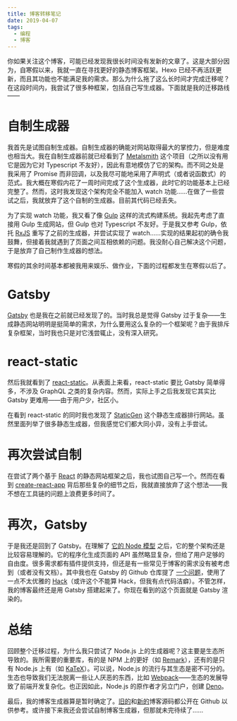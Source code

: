 ```yaml
---
title: 博客转移笔记
date: 2019-04-07
tags:
  - 编程
  - 博客
---
```


你如果关注这个博客，可能已经发现我很长时间没有发新的文章了。这是大部分因为，自寒假以来，我就一直在寻找更好的静态博客框架。Hexo 已经不再活跃更新，而且其功能也不能满足我的需求。那么为什么拖了这么长时间才完成迁移呢？在这段时间内，我尝试了很多种框架，包括自己写生成器。下面就是我的迁移路线——

<!-- more -->

# 自制生成器

我首先是试图自制生成器。自制生成器的确能对网站取得最大的掌控力，但是难度也相当大。我在自制生成器前就已经看到了 [Metalsmith](https://github.com/segmentio/metalsmith) 这个项目（之所以没有用它是因为它对 Typescript 不友好），因此有意地模仿了它的架构。而不同之处是我采用了 Promise 而非回调，以及我尽可能地采用了声明式（或者说函数式）的范式。我大概在寒假内花了一周时间完成了这个生成器，此时它的功能基本上已经完整了。然而，这时我发现这个架构完全不能加入 watch 功能……在做了一些尝试之后，我就放弃了这个自制的生成器。目前其代码已经丢失。

为了实现 watch 功能，我又看了像 [Gulp](https://gulpjs.com/) 这样的流式构建系统。我起先考虑了直接用 Gulp 生成网站，但 Gulp 也对 Typescript 不友好。于是我又参考 Gulp，依托 [RxJS](https://rxjs.dev/) 重写了之前的生成器，并尝试实现了 watch……实现的结果起初的确令我鼓舞，但接着我就遇到了页面之间互相依赖的问题。我没耐心自己解决这个问题，于是放弃了自己制作生成器的想法。

寒假的其余时间基本都被我用来娱乐、做作业，下面的过程都发生在寒假以后了。

# Gatsby

[Gatsby](https://www.gatsbyjs.org/) 也是我在之前就已经发现了的。当时我总是觉得 Gatsby 过于复杂——生成静态网站明明是挺简单的需求，为什么要用这么复杂的一个框架呢？由于我排斥复杂框架，当时我也只是对它浅尝辄止，没有深入研究。

# react-static

然后我就看到了 [react-static](https://github.com/nozzle/react-static)。从表面上来看，react-static 要比 Gatsby 简单得多，不涉及 GraphQL 之类的复杂内容。然而，实际上手之后我发现它其实比 Gatsby 更难用——由于用户少，社区小。

在看到 react-static 的同时我也发现了 [StaticGen](https://www.staticgen.com/) 这个静态生成器排行网站。虽然里面列举了很多静态生成器，但我感觉它们都大同小异，没有上手尝试。

# 再次尝试自制

在尝试了两个基于 [React](https://reactjs.org/) 的静态网站框架之后，我也试图自己写一个。然而在看到 [create-react-app](https://github.com/facebook/create-react-app) 背后那些复杂的细节之后，我就直接放弃了这个想法——我不想在工具链的问题上浪费更多时间了。

# 再次，Gatsby

于是我还是回到了 Gatsby。在理解了 [它的 Node 模型](https://www.gatsbyjs.org/docs/node-interface/) 之后，它的整个架构还是比较容易理解的。它的程序化生成页面的 API 虽然略显复杂，但给了用户足够的自由度。很多需求都有插件提供支持，但还是有一些常见于博客的需求没有被考虑到（或者没有文档）。其中我也在 Gatsby 的 Github 仓库提了 [一个问题](https://github.com/gatsbyjs/gatsby/issues/13148)，使用了一点不太优雅的 [Hack](https://github.com/problem233/blog/commit/d4d2f9dc3c629c0465adbed1ea3e6e29e128a01a)（或许这个不能算 Hack，但我有点代码洁癖）。不管怎样，我的博客最终还是用 Gatsby 搭建起来了。你现在看到的这个页面就是 Gatsby 渲染的。

# 总结

回顾整个迁移过程，为什么我只尝试了 Node.js 上的生成器呢？这主要是生态所导致的。我所需要的重要库，有的是 NPM 上的更好（如 [Remark](https://remark.js.org/)），还有的是只有 Node.js 上有（如 [KaTeX](https://katex.org/)）。可以说，Node.js 的流行与其生态是密不可分的。生态也导致我们无法脱离一些让人厌恶的东西，比如 [Webpack](https://webpack.js.org/)——生态的发展导致了前端开发复杂化。也正因如此，Node.js 的原作者才另立门户，创建 [Deno](https://deno.land/)。

最后，我的博客生成器算是暂时确定了。[旧的](https://github.com/problem233/blog/tree/old)和[新的](https://github.com/problem233/blog/tree/d4d2f9dc3c629c0465adbed1ea3e6e29e128a01a)博客源码都公开在 Github 以供参考。或许接下来我还会尝试自制博客生成器，但那就未完待续了……
